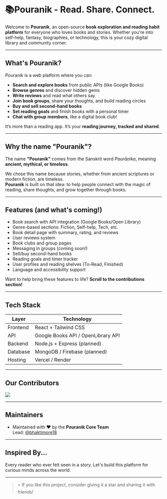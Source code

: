 # 📚Pouranik - Read. Share. Connect.

Welcome to **Pouranik**, an open-source **book exploration and reading habit platform** for everyone who loves books and stories. Whether you're into self-help, fantasy, biographies, or technology, this is your cozy digital library and community corner.

---

## What's Pouranik?

Pouranik is a web platform where you can:

- **Search and explore books** from public APIs (like Google Books)
- **Browse genres** and discover hidden gems
- **Write reviews** and read what others say
- **Join book groups**, share your thoughts, and build reading circles
- **Buy and sell second-hand books**
- **Set reading goals** and finish books with a personal timer
- **Chat with group members**, like a digital book club!

It’s more than a reading app. It’s your **reading journey, tracked and shared**.

---

## Why the name **"Pouranik"**?

The name **"Pouranik"** comes from the Sanskrit word _Paurāṇika_, meaning **ancient, mythical, or timeless**.

We chose this name because stories, whether from ancient scriptures or modern fiction, are timeless.  
**Pouranik** is built on that idea: to help people connect with the magic of reading, share thoughts, and grow together through books.

---

## Features (and what's coming!)

- Book search with API integration (Google Books/Open Library)
- Genre-based sections: Fiction, Self-help, Tech, etc.
- Book detail page with summary, rating, and reviews
- User reviews system
- Book clubs and group pages
- Messaging in groups (coming soon!)
- Sell/buy second-hand books
- Reading goals and timer tracker
- User profiles and reading shelves (To-Read, Finished)
- Language and accessibility support

Want to help bring these features to life? **Scroll to the contributions section!**

---

## Tech Stack

| Layer    | Technology                         |
| -------- | ---------------------------------- |
| Frontend | React + Tailwind CSS               |
| API      | Google Books API / OpenLibrary API |
| Backend  | Node.js + Express (planned)        |
| Database | MongoDB / Firebase (planned)       |
| Hosting  | Vercel / Render                    |

---
## Our Contributors
<a href="https://github.com/bhaktimore18/pouranik/graphs/contributors">
  <img src="https://contrib.rocks/image?repo=bhaktimore18/pouranik" />
</a>

---

## Maintainers

- Maintained with ❤️ by the **Pouranik Core Team**  
  Lead: [@bhaktimore18](https://github.com/BhaktiMore18)

---

## Inspired By...

Every reader who ever felt seen in a story. Let's build this platform for curious minds across the world.

---

> ⭐ If you like this project, consider giving it a star and sharing it with friends!
